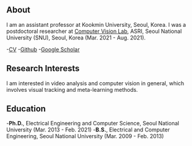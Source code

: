 ## About

I am an assistant professor at Kookmin University, Seoul, Korea. I was a postdoctoral researcher at [Computer Vision Lab](https://cv.snu.ac.kr), ASRI, Seoul National University (SNU), Seoul, Korea (Mar. 2021 - Aug. 2021).

-[CV](https://www.overleaf.com/read/zqkfvxrkjcyz)
-[Github](https://github.com/JanghoonChoi)
-[Google Scholar](https://scholar.google.com/citations?user=Y9JkA2IAAAAJ&hl=en)


## Research Interests

I am interested in video analysis and computer vision in general, which involves visual tracking and meta-learning methods.


## Education

-**Ph.D.**, Electrical Engineering and Computer Science, Seoul National University (Mar. 2013 - Feb. 2021)
-**B.S.**, Electrical and Computer Engineering, Seoul National University (Mar. 2009 - Feb. 2013)

